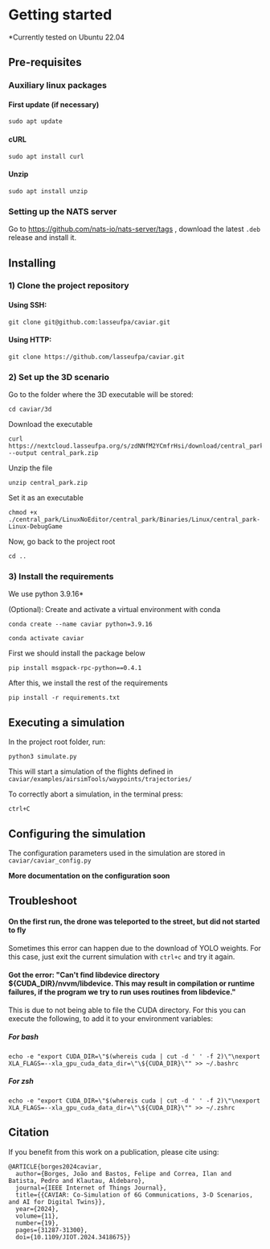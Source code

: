 # Getting started

\*Currently tested on Ubuntu 22.04

## Pre-requisites

### Auxiliary linux packages

#### First update (if necessary)

    sudo apt update

#### cURL

    sudo apt install curl

#### Unzip

    sudo apt install unzip

### Setting up the NATS server

Go to https://github.com/nats-io/nats-server/tags , download the latest `.deb` release and install it.

## Installing

### 1) Clone the project repository

#### Using SSH:

    git clone git@github.com:lasseufpa/caviar.git

#### Using HTTP:

    git clone https://github.com/lasseufpa/caviar.git

### 2) Set up the 3D scenario

Go to the folder where the 3D executable will be stored:

```
cd caviar/3d
```

Download the executable

```
curl https://nextcloud.lasseufpa.org/s/zdNNfM2YCmfrHsi/download/central_park.zip --output central_park.zip

```

Unzip the file

```
unzip central_park.zip
```

Set it as an executable

    chmod +x ./central_park/LinuxNoEditor/central_park/Binaries/Linux/central_park-Linux-DebugGame

Now, go back to the project root

    cd ..

### 3) Install the requirements

We use python 3.9.16\*

(Optional): Create and activate a virtual environment with conda

```
conda create --name caviar python=3.9.16
```

```
conda activate caviar
```

First we should install the package below

```
pip install msgpack-rpc-python==0.4.1
```

After this, we install the rest of the requirements

```
pip install -r requirements.txt
```

## Executing a simulation

In the project root folder, run:

    python3 simulate.py

This will start a simulation of the flights defined in `caviar/examples/airsimTools/waypoints/trajectories/`

To correctly abort a simulation, in the terminal press:

    ctrl+C

## Configuring the simulation

The configuration parameters used in the simulation are stored in `caviar/caviar_config.py`

**More documentation on the configuration soon**

## Troubleshoot

#### On the first run, the drone was teleported to the street, but did not started to fly

Sometimes this error can happen due to the download of YOLO weights. For this case, just exit the current simulation with `ctrl+c` and try it again.

#### Got the error: "Can't find libdevice directory ${CUDA_DIR}/nvvm/libdevice. This may result in compilation or runtime failures, if the program we try to run uses routines from libdevice."

This is due to not being able to file the CUDA directory. For this you can execute the following, to add it to your environment variables:

##### For bash

    echo -e "export CUDA_DIR=\"$(whereis cuda | cut -d ' ' -f 2)\"\nexport XLA_FLAGS=--xla_gpu_cuda_data_dir=\"\${CUDA_DIR}\"" >> ~/.bashrc

##### For zsh

    echo -e "export CUDA_DIR=\"$(whereis cuda | cut -d ' ' -f 2)\"\nexport XLA_FLAGS=--xla_gpu_cuda_data_dir=\"\${CUDA_DIR}\"" >> ~/.zshrc

## Citation

If you benefit from this work on a publication, please cite using:

```
@ARTICLE{borges2024caviar,
  author={Borges, João and Bastos, Felipe and Correa, Ilan and Batista, Pedro and Klautau, Aldebaro},
  journal={IEEE Internet of Things Journal},
  title={{CAVIAR: Co-Simulation of 6G Communications, 3-D Scenarios, and AI for Digital Twins}},
  year={2024},
  volume={11},
  number={19},
  pages={31287-31300},
  doi={10.1109/JIOT.2024.3418675}}
```
